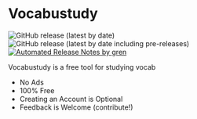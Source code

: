 # Vocabustudy
![GitHub release (latest by date)](https://img.shields.io/github/v/release/for-0/vocabustudy?label=latest%20version)
![GitHub release (latest by date including pre-releases)](https://img.shields.io/github/v/release/for-0/vocabustudy?include_prereleases&label=latest%20nightly)
[![Automated Release Notes by gren](https://img.shields.io/badge/%F0%9F%A4%96-release%20notes-00B2EE.svg)](https://github-tools.github.io/github-release-notes/)

Vocabustudy is a free tool for studying vocab
- No Ads
- 100% Free
- Creating an Account is Optional
- Feedback is Welcome (contribute!)
